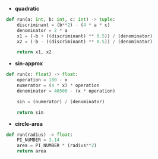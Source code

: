 - **quadratic**
```python
def run(a: int, b: int, c: int) -> tuple:
    discriminant = (b**2) - (4 * a * c)
    denominator = 2 * a
    x1 = (-b + ((discriminant) ** 0.5)) / (denominator)
    x2 = (-b - ((discriminant) ** 0.5)) / (denominator)

    return x1, x2
```

- **sin-approx**
```python
def run(x: float) -> float:
    operation = 180 - x
    numerator = (4 * x) * operation
    denominator = 40500 - (x * operation)

    sin = (numerator) / (denominator)

    return sin
```

- **circle-area**
```python
def run(radius) -> float:
    PI_NUMBER = 3.14
    area = PI_NUMBER * (radius**2)
    return area
```

